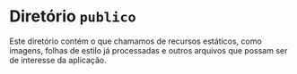 # Diretório `publico`

Este diretório contém o que chamamos de recursos estáticos, como imagens, folhas de estilo já processadas e outros arquivos que possam ser de interesse da aplicação.